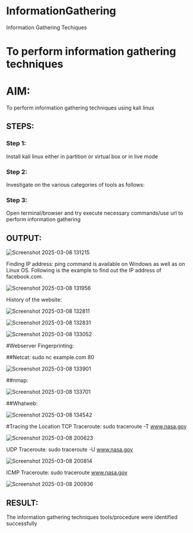 # InformationGathering
Information Gathering Techiques

# To perform information gathering techniques

# AIM:

To perform information gathering techniques using kali linux 

## STEPS:

### Step 1:

Install kali linux either in partition or virtual box or in live mode

### Step 2:

Investigate on the various categories of tools as follows:

### Step 3:
Open terminal/browser and try execute necessary commands/use url to perform information gathering


## OUTPUT:

![Screenshot 2025-03-08 131215](https://github.com/user-attachments/assets/56494e10-1813-4bfd-b8d9-d92ea3e916c9)

Finding IP address:
ping command is available on Windows as well as on Linux OS. Following is the example to find out the IP address of facebook.com.

![Screenshot 2025-03-08 131956](https://github.com/user-attachments/assets/228e574b-9faf-4206-91cc-874b5c16e69e)

History of the website:

![Screenshot 2025-03-08 132811](https://github.com/user-attachments/assets/8e014de6-93fd-4f00-a5e6-a01b3c5c223c)

![Screenshot 2025-03-08 132831](https://github.com/user-attachments/assets/af93b618-9899-470a-a62a-a4bf481aa4ea)

![Screenshot 2025-03-08 133052](https://github.com/user-attachments/assets/70f31daa-0f60-480e-b10d-84e1e28aeff0)

#Webserver Fingerprinting:

##Netcat:
sudo nc example.com 80

![Screenshot 2025-03-08 133901](https://github.com/user-attachments/assets/583277ae-1cf5-4ed4-8200-373f223651ab)

##nmap:

![Screenshot 2025-03-08 133701](https://github.com/user-attachments/assets/fbf07d92-1c28-49c0-be8d-a1050f3b24a1)

##Whatweb:

![Screenshot 2025-03-08 134542](https://github.com/user-attachments/assets/78d83cc9-18dc-42b5-8983-d3c0c170131c)

#Tracing the Location
TCP Traceroute:
sudo traceroute -T www.nasa.gov

![Screenshot 2025-03-08 200623](https://github.com/user-attachments/assets/401c13b1-6b6c-4b09-9cb4-fec0b3ddefac)

UDP Traceroute:
sudo traceroute -U www.nasa.gov

![Screenshot 2025-03-08 200814](https://github.com/user-attachments/assets/2c8ab2b3-507c-453f-9f24-a04c710814e2)

ICMP Traceroute:
sudo traceroute  www.nasa.gov

![Screenshot 2025-03-08 200936](https://github.com/user-attachments/assets/3cd6eaf0-534a-4735-b738-ef5ab0397372)



## RESULT:
The information gathering techniques tools/procedure were  identified successfully
